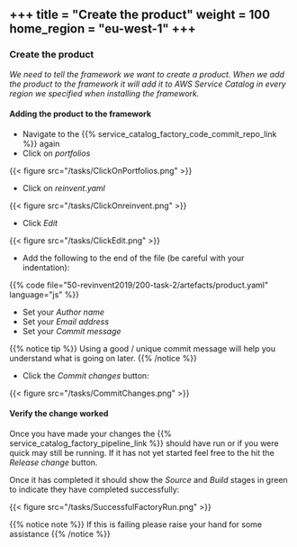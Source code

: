 +++
title = "Create the product"
weight = 100
home_region = "eu-west-1"
+++
---

### Create the product

_We need to tell the framework we want to create a product. When we add the product to the framework it will add it to
AWS Service Catalog in every region we specified when installing the framework._  

#### Adding the product to the framework

- Navigate to the {{% service_catalog_factory_code_commit_repo_link %}} again
- Click on *portfolios*

{{< figure src="/tasks/ClickOnPortfolios.png" >}}

- Click on *reinvent.yaml*

{{< figure src="/tasks/ClickOnreinvent.png" >}}

- Click *Edit*

{{< figure src="/tasks/ClickEdit.png" >}}

- Add the following to the end of the file (be careful with your indentation):

 {{% code file="50-revinvent2019/200-task-2/artefacts/product.yaml" language="js" %}}
 
- Set your *Author name*
- Set your *Email address*
- Set your *Commit message*

{{% notice tip %}}
Using a good / unique commit message will help you understand what is going on later.
{{% /notice %}}


- Click the *Commit changes* button:

{{< figure src="/tasks/CommitChanges.png" >}}


#### Verify the change worked

Once you have made your changes the {{% service_catalog_factory_pipeline_link %}} should have run or if you were quick 
may still be running.  If it has not yet started feel free to the hit the *Release change* button.

Once it has completed it should show the *Source* and *Build* stages in green to indicate they have completed 
successfully:

{{< figure src="/tasks/SuccessfulFactoryRun.png" >}}

{{% notice note %}}
If this is failing please raise your hand for some assistance
{{% /notice %}}
